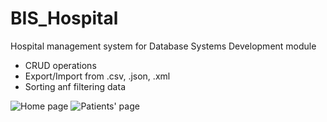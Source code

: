 # BIS_Hospital
Hospital management system for Database Systems Development module

- CRUD operations 
- Export/Import from .csv, .json, .xml 
- Sorting anf filtering data

![Home page](https://user-images.githubusercontent.com/59497202/136428818-78a3a377-51f1-4ca2-a330-a5e5474aa91b.png)
![Patients' page](https://user-images.githubusercontent.com/59497202/136428736-33f0b93c-94e2-421b-bdc9-e4acfb2a4142.png)
